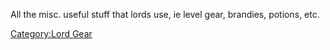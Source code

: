 All the misc. useful stuff that lords use, ie level gear, brandies,
potions, etc.

[Category:Lord Gear](Category:Lord_Gear "wikilink")
